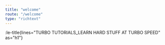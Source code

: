 ```yaml
---
title: "welcome"
route: "/welcome"
type: "richtext"
---
```


:le-title{lines="TURBO TUTORIALS_LEARN HARD STUFF AT TURBO SPEED" as="h1"}
